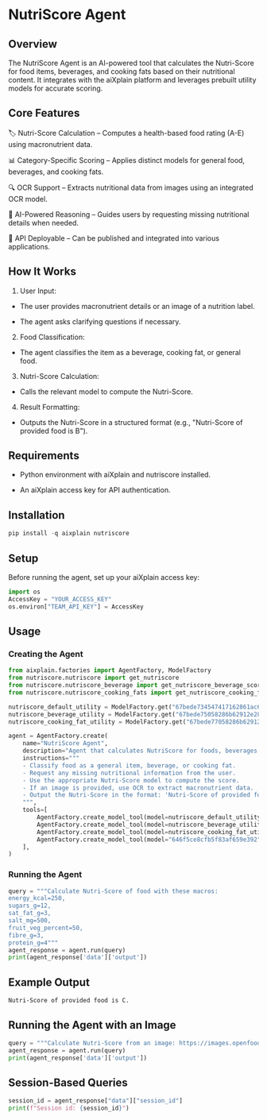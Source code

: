 # NutriScore Agent

## Overview

The NutriScore Agent is an AI-powered tool that calculates the Nutri-Score for food items, beverages, and cooking fats based on their nutritional content. It integrates with the aiXplain platform and leverages prebuilt utility models for accurate scoring.

## Core Features

🏷 Nutri-Score Calculation – Computes a health-based food rating (A-E) using macronutrient data.

📊 Category-Specific Scoring – Applies distinct models for general food, beverages, and cooking fats.

🔍 OCR Support – Extracts nutritional data from images using an integrated OCR model.

🤖 AI-Powered Reasoning – Guides users by requesting missing nutritional details when needed.

🚀 API Deployable – Can be published and integrated into various applications.

## How It Works

1. User Input:

- The user provides macronutrient details or an image of a nutrition label.

- The agent asks clarifying questions if necessary.

2. Food Classification:

- The agent classifies the item as a beverage, cooking fat, or general food.

3. Nutri-Score Calculation:

- Calls the relevant model to compute the Nutri-Score.

4. Result Formatting:

- Outputs the Nutri-Score in a structured format (e.g., "Nutri-Score of provided food is B").

## Requirements

- Python environment with aiXplain and nutriscore installed.

- An aiXplain access key for API authentication.


## Installation

```python
pip install -q aixplain nutriscore
```

## Setup

Before running the agent, set up your aiXplain access key:

```python
import os
AccessKey = "YOUR_ACCESS_KEY"
os.environ["TEAM_API_KEY"] = AccessKey
```

## Usage

### Creating the Agent

```python
from aixplain.factories import AgentFactory, ModelFactory
from nutriscore.nutriscore import get_nutriscore
from nutriscore.nutriscore_beverage import get_nutriscore_beverage_score
from nutriscore.nutriscore_cooking_fats import get_nutriscore_cooking_fat_score

nutriscore_default_utility = ModelFactory.get("67bede734547417162861ac6")
nutriscore_beverage_utility = ModelFactory.get("67bede75058286b62912e280")
nutriscore_cooking_fat_utility = ModelFactory.get("67bede77058286b62912e281")

agent = AgentFactory.create(
    name="NutriScore Agent",
    description="Agent that calculates NutriScore for foods, beverages, and cooking fats.",
    instructions="""
    - Classify food as a general item, beverage, or cooking fat.
    - Request any missing nutritional information from the user.
    - Use the appropriate Nutri-Score model to compute the score.
    - If an image is provided, use OCR to extract macronutrient data.
    - Output the Nutri-Score in the format: 'Nutri-Score of provided food is <score>'.
    """,
    tools=[
        AgentFactory.create_model_tool(model=nutriscore_default_utility.id, description="General Nutri-Score Calculator"),
        AgentFactory.create_model_tool(model=nutriscore_beverage_utility.id, description="Nutri-Score Calculator for Beverages"),
        AgentFactory.create_model_tool(model=nutriscore_cooking_fat_utility.id, description="Nutri-Score Calculator for Cooking Fats"),
        AgentFactory.create_model_tool(model="646f5ce8cfb5f83af659e392", description="OCR tool for extracting nutritional information from images"),
    ],
)
```

### Running the Agent

```python
query = """Calculate Nutri-Score of food with these macros:
energy_kcal=250,
sugars_g=12,
sat_fat_g=3,
salt_mg=500,
fruit_veg_percent=50,
fibre_g=3,
protein_g=4"""
agent_response = agent.run(query)
print(agent_response['data']['output'])
```

## Example Output

```
Nutri-Score of provided food is C.
```

## Running the Agent with an Image

```python
query = """Calculate Nutri-Score from an image: https://images.openfoodfacts.org/images/products/509/983/929/3832/nutrition_en.5.full.jpg"""
agent_response = agent.run(query)
print(agent_response['data']['output'])
```

## Session-Based Queries

```python
session_id = agent_response["data"]["session_id"]
print(f"Session id: {session_id}")
```

